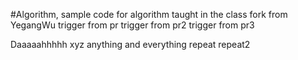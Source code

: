 #Algorithm, sample code for algorithm taught in the class
fork from YegangWu
trigger from pr
trigger from pr2
trigger from pr3




Daaaaahhhhh
xyz
anything and everything
repeat
repeat2
